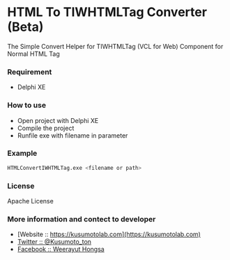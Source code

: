 # HTML To TIWHTMLTag Converter (Beta)
The Simple Convert Helper for TIWHTMLTag (VCL for Web) Component for Normal HTML Tag
### Requirement
- Delphi XE

### How to use
- Open project with Delphi XE
- Compile the project
- Runfile exe with filename in parameter
### Example
```bash
HTMLConvertIWHTMLTag.exe <filename or path>
```
### License
Apache License

### More information and contect to developer
* [Website :: https://kusumotolab.com](https://kusumotolab.com)
* [Twitter :: @Kusumoto_ton](https://twtter.com/kusumoto_ton)
* [Facebook :: Weerayut Hongsa](https://facebook.com/Azerdar.t.Kusumoto)
